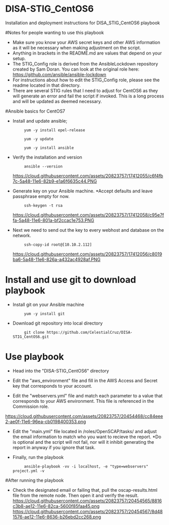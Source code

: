# DISA-STIG_CentOS6
Installation and deployment instructions for DISA_STIG_CentOS6 playbook

#Notes for people wanting to use this playbook
  - Make sure you know your AWS secret keys and other AWS information as it will be necessary when making adjustment on the script.  
  - Anything in brackets in the README.md are values that depend on your setup.
  - The STIG_Config role is derived from the AnsibleLockdown repository created by Sam Doran. You can look at the original role here:
    https://github.com/ansible/ansible-lockdown
  - For instructions about how to edit the STIG_Config role, please see the readme located in that directory.
  - There are several STIG rules that I need to adjust for CentOS6 as they will generate an error and fail the script if invoked. This is     a long process and will be updated as deemed necessary.

#Ansible basics for CentOS7
- Install and update ansible;

           yum -y install epel-release

           yum -y update

           yum -y install ansible

- Verify the installation and version

           ansible --version
           
  https://cloud.githubusercontent.com/assets/20823757/17412055/c6f4fb7c-5a48-11e6-82b9-e1a6f6635c44.PNG
  
- Generate key on your Ansible machine.
  *Accept defaults and leave passphrase empty for now.

           ssh-keygen -t rsa

  https://cloud.githubusercontent.com/assets/20823757/17412058/c95e7ffa-5a48-11e6-801a-bf2ccac1e753.PNG

- Next we need to send out the key to every webhost and database  on the network.

           ssh-copy-id root@[10.10.2.112]
  
  https://cloud.githubusercontent.com/assets/20823757/17412056/c8019ba6-5a48-11e6-826a-a432ac4928af.PNG
  
# Install and use git to download playbook
- Install git on your Ansible machine

           yum -y install git

- Download git repository into local directory

           git clone https://github.com/CelestialCruz/DISA-STIG_CentOS6.git

# Use playbook
- Head into the "DISA-STIG_CentOS6" directory

- Edit the "aws_environment" file and fill in the AWS Access and Secret key that corresponds to your account.

- Edit the "webservers.yml" file and match each parameter to a value that corresponds to your AWS environment. This file is referenced in the Commission role.

https://cloud.githubusercontent.com/assets/20823757/20454468/cc84eee2-ae0f-11e6-96ea-cb0198400353.png

- Edit the "main.yml" file located in /roles/OpenSCAP/tasks/ and adjust the email information to match who you want to recieve the report.   *Do is optional and the script will not fail, nor will it inhibit generating the report in anyway if you ignore that task.

- Finally, run the playbook

           ansible-playbook -vv -i localhost, -e "type=webservers" project.yml -v

#After running the playbook
- Check the designated email or failing that, pull the oscap-results.html file from the remote node. Then open it and verify the result.
https://cloud.githubusercontent.com/assets/20823757/20454565/8816c3b8-ae12-11e6-82ca-5600f85faa45.png
https://cloud.githubusercontent.com/assets/20823757/20454567/8d481576-ae12-11e6-8636-b26ebd2cc268.png
